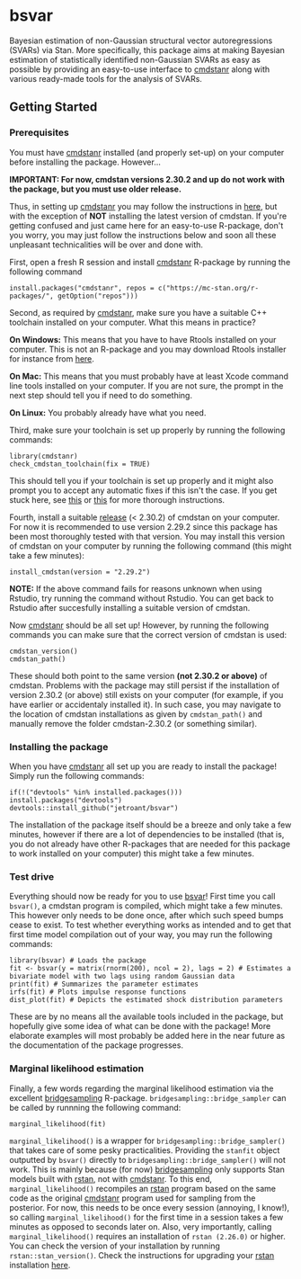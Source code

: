 # bsvar 

Bayesian estimation of non-Gaussian structural vector autoregressions (SVARs) via Stan. More specifically, this package aims at making Bayesian estimation of statistically identified non-Gaussian SVARs as easy as possible by providing an easy-to-use interface to [cmdstanr](https://mc-stan.org/cmdstanr/) along with various ready-made tools for the analysis of SVARs. 

## Getting Started

### Prerequisites 

You must have [cmdstanr](https://mc-stan.org/cmdstanr/) installed (and properly set-up) on your computer before installing the package. However...

**IMPORTANT: For now, cmdstan versions 2.30.2 and up do not work with the package, but you must use older release.** 

Thus, in setting up [cmdstanr](https://mc-stan.org/cmdstanr/) you may follow the instructions in [here](https://mc-stan.org/cmdstanr/articles/cmdstanr.html), but with the exception of **NOT** installing the latest version of cmdstan. If you're getting confused and just came here for an easy-to-use R-package, don't you worry, you may just follow the instructions below and soon all these unpleasant technicalities will be over and done with. 

First, open a fresh R session and install [cmdstanr](https://mc-stan.org/cmdstanr/) R-package by running the following command

```
install.packages("cmdstanr", repos = c("https://mc-stan.org/r-packages/", getOption("repos")))
```

Second, as required by [cmdstanr](https://mc-stan.org/cmdstanr/), make sure you have a suitable C++ toolchain installed on your computer. What this means in practice? 

**On Windows:** This means that you have to have Rtools installed on your computer. This is not an R-package and you may download Rtools installer for instance from [here](https://cran.r-project.org/bin/windows/Rtools/rtools42/rtools.html).

**On Mac:** This means that you must probably have at least Xcode command line tools installed on your computer. If you are not sure, the prompt in the next step should tell you if need to do something.

**On Linux:** You probably already have what you need.

Third, make sure your toolchain is set up properly by running the following commands:

```
library(cmdstanr)
check_cmdstan_toolchain(fix = TRUE)
```
This should tell you if your toolchain is set up properly and it might also prompt you to accept any automatic fixes if this isn't the case. If you get stuck here, see [this](https://mc-stan.org/cmdstanr/articles/cmdstanr.html) or [this](https://github.com/stan-dev/rstan/wiki/RStan-Getting-Started) for more thorough instructions. 

Fourth, install a suitable [release](https://github.com/stan-dev/cmdstan/releases) (< 2.30.2) of cmdstan on your computer. For now it is recommended to use version 2.29.2 since this package has been most thoroughly tested with that version. You may install this version of cmdstan on your computer by running the following command (this might take a few minutes):

```
install_cmdstan(version = "2.29.2")
```

**NOTE:** If the above command fails for reasons unknown when using Rstudio, try running the command without Rstudio. You can get back to Rstudio after succesfully installing a suitable version of cmdstan.

Now [cmdstanr](https://mc-stan.org/cmdstanr/) should be all set up! However, by running the following commands you can make sure that the correct version of cmdstan is used: 

```
cmdstan_version()
cmdstan_path()
```

These should both point to the same version **(not 2.30.2 or above)** of cmdstan. Problems with the package may still persist if the installation of version 2.30.2 (or above) still exists on your computer (for example, if you have earlier or accidentaly installed it). In such case, you may navigate to the location of cmdstan installations as given by `cmdstan_path()` and manually remove the folder cmdstan-2.30.2 (or something similar). 

### Installing the package 

When you have [cmdstanr](https://mc-stan.org/cmdstanr/) all set up you are ready to install the package! Simply run the following commands: 

```
if(!("devtools" %in% installed.packages())) install.packages("devtools")
devtools::install_github("jetroant/bsvar")
```

The installation of the package itself should be a breeze and only take a few minutes, however if there are a lot of dependencies to be installed (that is, you do not already have other R-packages that are needed for this package to work installed on your computer) this might take a few minutes.

### Test drive 

Everything should now be ready for you to use [bsvar](https://github.com/jetroant/bsvar)! First time you call `bsvar()`, a cmdstan program is compiled, which might take a few minutes. This however only needs to be done once, after which such speed bumps cease to exist. To test whether everything works as intended and to get that first time model compilation out of your way, you may run the following commands: 

```
library(bsvar) # Loads the package
fit <- bsvar(y = matrix(rnorm(200), ncol = 2), lags = 2) # Estimates a bivariate model with two lags using random Gaussian data
print(fit) # Summarizes the parameter estimates
irfs(fit) # Plots impulse response functions
dist_plot(fit) # Depicts the estimated shock distribution parameters
```

These are by no means all the available tools included in the package, but hopefully give some idea of what can be done with the package! More elaborate examples will most probably be added here in the near future as the documentation of the package progresses. 

### Marginal likelihood estimation 

Finally, a few words regarding the marginal likelihood estimation via the excellent [bridgesampling](https://github.com/quentingronau/bridgesampling) R-package. `bridgesampling::bridge_sampler` can be called by runnning the following command: 

```
marginal_likelihood(fit)
```
`marginal_likelihood()` is a wrapper for `bridgesampling::bridge_sampler()` that takes care of some pesky practicalities. Providing the `stanfit` object outputted by `bsvar()` directly to `bridgesampling::bridge_sampler()` will not work. This is mainly because (for now) [bridgesampling](https://github.com/quentingronau/bridgesampling) only supports Stan models built with [rstan](https://mc-stan.org/users/interfaces/rstan), not with [cmdstanr](https://mc-stan.org/cmdstanr/). To this end, `marginal_likelihood()` recompiles an [rstan](https://mc-stan.org/users/interfaces/rstan) program based on the same code as the original [cmdstanr](https://mc-stan.org/cmdstanr/) program used for sampling from the posterior. For now, this needs to be once every session (annoying, I know!), so calling `marginal_likelihood()` for the first time in a session takes a few minutes as opposed to seconds later on. Also, very importantly, calling `marginal_likelihood()` requires an installation of `rstan (2.26.0)` or higher. You can check the version of your installation by running `rstan::stan_version()`. Check the instructions for upgrading your [rstan](https://mc-stan.org/users/interfaces/rstan) installation [here](https://github.com/stan-dev/rstan/wiki/RStan-Getting-Started).














